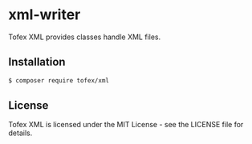 # xml-writer

Tofex XML provides classes handle XML files.

## Installation

```bash
$ composer require tofex/xml
```

## License

Tofex XML is licensed under the MIT License - see the LICENSE file for details.
